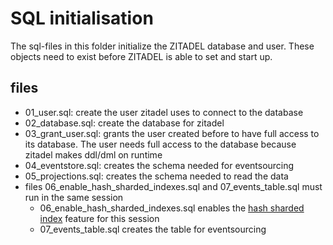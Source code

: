 # SQL initialisation

The sql-files in this folder initialize the ZITADEL database and user. These objects need to exist before ZITADEL is able to set and start up.

## files

- 01_user.sql: create the user zitadel uses to connect to the database
- 02_database.sql: create the database for zitadel
- 03_grant_user.sql: grants the user created before to have full access to its database. The user needs full access to the database because zitadel makes ddl/dml on runtime
- 04_eventstore.sql: creates the schema needed for eventsourcing
- 05_projections.sql: creates the schema needed to read the data
- files 06_enable_hash_sharded_indexes.sql and 07_events_table.sql must run in the same session
  - 06_enable_hash_sharded_indexes.sql enables the [hash sharded index](https://www.cockroachlabs.com/docs/stable/hash-sharded-indexes.html) feature for this session
  - 07_events_table.sql creates the table for eventsourcing
